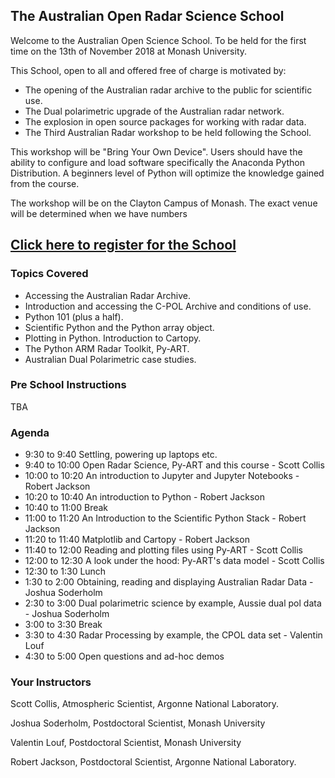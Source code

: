 ## The Australian Open Radar Science School

Welcome to the Australian Open Science School. To be held for the first time on the 13th of November 2018 at Monash 
University.

This School, open to all and offered free of charge is motivated by:
 * The opening of the Australian radar archive to the public for scientific use.
 * The Dual polarimetric upgrade of the Australian radar network.
 * The explosion in open source packages for working with radar data.
 * The Third Australian Radar workshop to be held following the School.

This workshop will be "Bring Your Own Device". Users should have the ability to configure and load software specifically
the Anaconda Python Distribution. A beginners level of Python will optimize the knowledge gained from the course. 

The workshop will be on the Clayton Campus of Monash. The exact venue will be determined when we have numbers  


## [Click here to register for the School](https://docs.google.com/forms/d/e/1FAIpQLSdwxeURjl1P6lZYs2sWR3lUS-iRP6Q_X-hB2GO6B7SioMfZxg/viewform?usp=sf_link)


### Topics Covered

* Accessing the Australian Radar Archive.
* Introduction and accessing the C-POL Archive and conditions of use. 
* Python 101 (plus a half).
* Scientific Python and the Python array object.
* Plotting in Python. Introduction to Cartopy.
* The Python ARM Radar Toolkit, Py-ART.
* Australian Dual Polarimetric case studies. 

### Pre School Instructions

TBA

### Agenda

* 9:30 to 9:40 Settling, powering up laptops etc.
* 9:40 to 10:00 Open Radar Science, Py-ART and this course - Scott Collis
* 10:00 to 10:20 An introduction to Jupyter and Jupyter Notebooks - Robert Jackson
* 10:20 to 10:40 An introduction to Python - Robert Jackson
* 10:40 to 11:00 Break
* 11:00 to 11:20 An Introduction to the Scientific Python Stack - Robert Jackson
* 11:20 to 11:40 Matplotlib and Cartopy - Robert Jackson
* 11:40 to 12:00 Reading and plotting files using Py-ART - Scott Collis
* 12:00 to 12:30 A look under the hood: Py-ART's data model - Scott Collis
* 12:30 to 1:30 Lunch
* 1:30 to 2:00 Obtaining, reading and displaying Australian Radar Data - Joshua Soderholm
* 2:30 to 3:00 Dual polarimetric science by example, Aussie dual pol data - Joshua Soderholm
* 3:00 to 3:30 Break
* 3:30 to 4:30 Radar Processing by example, the CPOL data set - Valentin Louf
* 4:30 to 5:00 Open questions and ad-hoc demos


### Your Instructors

Scott Collis, Atmospheric Scientist, Argonne National Laboratory.

Joshua Soderholm, Postdoctoral Scientist, Monash University

Valentin Louf, Postdoctoral Scientist, Monash University

Robert Jackson, Postdoctoral Scientist, Argonne National Laboratory. 
